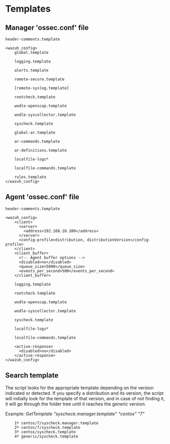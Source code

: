 # Templates



## Manager 'ossec.conf' file


    header-comments.template

    <wazuh_config>
        global.template

        logging.template

        alerts.template

        remote-secure.template

        [remote-syslog.template]

        rootcheck.template

        wodle-openscap.template

        wodle-syscollector.template

        syscheck.template

        global-ar.template

        ar-commands.template

        ar-definitions.template

        localfile-logs*

        localfile-commands.template

        rules.template
    </wazuh_config>

## Agent 'ossec.conf' file

    header-comments.template

    <wazuh_config>
        <client>
          <server>
            <address>192.168.10.100</address>
          </server>
          <config-profile>distribution, distributionVersion</config-profile>
        </client>
        <client_buffer>
          <!-- Agent buffer options -->
          <disabled>no</disabled>
          <queue_size>5000</queue_size>
          <events_per_second>500</events_per_second>
        </client_buffer>

        logging.template

        rootcheck.template

        wodle-openscap.template

        wodle-syscollector.template

        syscheck.template

        localfile-logs*

        localfile-commands.template

        <active-response>
          <disabled>no</disabled>
        </active-response>
    </wazuh_config>

## Search template
The script looks for the appropriate template depending on the version indicated or detected. If you specify a distribution and its version, the script will initially look for the template of that version, and in case of not finding it, it will go through the folder tree until it reaches the generic version.

Example:
    _GetTemplate "syscheck.manager.template" "centos" "7"_

        1º centos/7/syscheck.manager.template
        2º centos/7/syscheck.template
        3º centos/syscheck.template
        4º generic/syscheck.template
